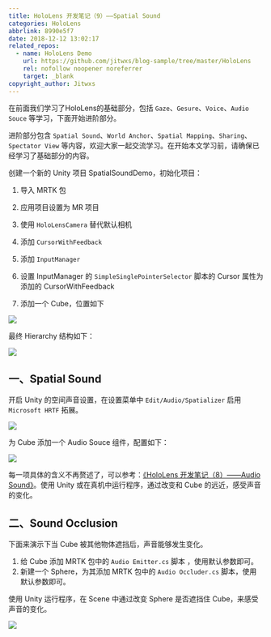 ```yaml
---
title: HoloLens 开发笔记（9）——Spatial Sound
categories: HoloLens
abbrlink: 8990e5f7
date: 2018-12-12 13:02:17
related_repos:
  - name: HoloLens Demo
    url: https://github.com/jitwxs/blog-sample/tree/master/HoloLens
    rel: nofollow noopener noreferrer
    target: _blank
copyright_author: Jitwxs
---
```


在前面我们学习了HoloLens的基础部分，包括 `Gaze`、`Gesure`、`Voice`、`Audio Souce` 等学习，下面开始进阶部分。

进阶部分包含 `Spatial Sound`、`World Anchor`、`Spatial Mapping`、`Sharing`、`Spectator View` 等内容，欢迎大家一起交流学习。在开始本文学习前，请确保已经学习了基础部分的内容。

创建一个新的 Unity 项目 SpatialSoundDemo，初始化项目：

1. 导入 MRTK 包

2. 应用项目设置为 MR 项目

3. 使用 `HoloLensCamera` 替代默认相机

4. 添加 `CursorWithFeedback`

5. 添加 `InputManager`

6. 设置 InputManager 的 `SimpleSinglePointerSelector` 脚本的 Cursor 属性为添加的 CursorWithFeedback

7. 添加一个 Cube，位置如下

![](https://cdn.jsdelivr.net/gh/jitwxs/cdn/blog/posts/20181218201741787.png)

最终 Hierarchy 结构如下：

![](https://cdn.jsdelivr.net/gh/jitwxs/cdn/blog/posts/20181218221721133.png)

## 一、Spatial Sound

开启 Unity 的空间声音设置，在设置菜单中 `Edit/Audio/Spatializer` 启用 `Microsoft HRTF` 拓展。

![](https://cdn.jsdelivr.net/gh/jitwxs/cdn/blog/posts/20181119143038972.jpg)

为 Cube  添加一个 Audio Souce 组件，配置如下：

![](https://cdn.jsdelivr.net/gh/jitwxs/cdn/blog/posts/2018121915375780.png)

每一项具体的含义不再赘述了，可以参考：[《HoloLens 开发笔记（8）——Audio Sound》](/602f136c.html)。使用 Unity 或在真机中运行程序，通过改变和 Cube 的远近，感受声音的变化。

## 二、Sound Occlusion

下面来演示下当 Cube 被其他物体遮挡后，声音能够发生变化。

1. 给 Cube 添加 MRTK 包中的 `Audio Emitter.cs` 脚本 ，使用默认参数即可。
2. 新建一个 Sphere，为其添加 MRTK 包中的 `Audio Occluder.cs` 脚本，使用默认参数即可。

使用 Unity 运行程序，在 Scene 中通过改变 Sphere 是否遮挡住 Cube，来感受声音的变化。

![](https://cdn.jsdelivr.net/gh/jitwxs/cdn/blog/posts/20181219154433368.png)
